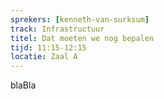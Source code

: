 ```yaml
---
sprekers: [kenneth-van-surksum]
track: Infrastructuur
titel: Dat moeten we nog bepalen
tijd: 11:15-12:15
locatie: Zaal A
---
```

blaBla